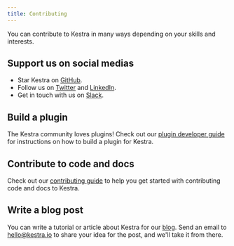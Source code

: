 ```yaml
---
title: Contributing
---
```


You can contribute to Kestra in many ways depending on your skills and interests.


## Support us on social medias

- Star Kestra on [GitHub](https://github.com/kestra-io/kestra).
- Follow us on [Twitter](https://twitter.com/kestra_io) and [LinkedIn](https://www.linkedin.com/company/kestra).
- Get in touch with us on [Slack](https://api.kestra.io/v1/communities/slack/redirect).


## Build a plugin

The Kestra community loves plugins! Check out our [plugin developer guide](./09.plugin-developer-guide/index.md) for instructions on how to build a plugin for Kestra.


## Contribute to code and docs

Check out our [contributing guide](https://github.com/kestra-io/kestra/blob/develop/.github/CONTRIBUTING.md) to help you get started with contributing code and docs to Kestra.


## Write a blog post

You can write a tutorial or article about Kestra for our [blog](../blogs). Send an email to [hello@kestra.io](mailto:hello@kestra.io) to share your idea for the post, and we'll take it from there.

